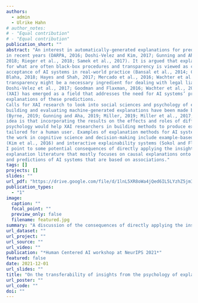 ```yaml
---
authors:
  - admin
  - Ulrike Hahn
# author_notes:
# - "Equal contribution"
# - "Equal contribution"
publication_short: ""
abstract: "An interest in automatically-generated explanations for predictive AI systems has grown considerably
in recent years (DARPA, 2016; Doshi-Velez and Kim, 2017; Gunning and Aha, 2019; Montavon et al.,
2018; Rieger et al., 2018; Samek et al., 2017). It is argued that explanations provide transparency
for what are often black-box procedures and transparency is viewed as critical for fostering the
acceptance of AI systems in real-world practice (Bansal et al., 2014; Chen et al., 2014; Fallon and
Blaha, 2018; Hayes and Shah, 2017; Mercado et al., 2016; Wachter et al., 2017b), not least because
transparency might be a necessary ingredient for dealing with legal liability (Felzmann et al., 2019;
Doshi-Velez et al., 2017; Goodman and Flaxman, 2016; Wachter et al., 2017a). Explainable AI
(XAI) has emerged as a field that addresses the need for AI systems’ predictions to be followed by
explanations of these predictions.
Calls for XAI research to look into social sciences and psychology of explanation for insights on
building and evaluating machine-generated explanations have been made by a number of authors
(Byrne, 2019; Gunning and Aha, 2019; Miller, 2019; Miller et al., 2017; Molnar, 2020). The guiding
idea is that incorporating the results on the effects and roles of different kinds of explanations from
psychology would help XAI researchers in building methods to produce explanations that are better
tailored for a human user. Examples of explanation methods for AI systems that are inspired by
the work in cognitive science and decision-making include example-based explanations methods
(Kim et al., 2016) and interactive explainability systems (Sokol and Flach, 2020). In this work
I point to some potential consequences of directly applying the insights from the psychology of
explanation literature that mostly focuses on causal explanations onto explanations of the decisions
and predictions of AI systems that are based on associations."
tags: []
projects: []
slides: ""
url_pdf: "https://drive.google.com/file/d/1lnL5XR8oWa4jQed6IL5LYzhZ5jmIku2b/view"
publication_types:
  - "1"
image:
  caption: ""
  focal_point: ""
  preview_only: false
  filename: featured.jpg
summary: "A discussion of the consequences of directly applying the insights from the psychology of explanation (that mostly focuses on causal explanations) to explainable AI (where most AI systems are based on associations)."
url_dataset: ""
url_project: ""
url_source: ""
url_video: ""
publication: "*Human Centered AI workshop at NeurIPS 2021*"
featured: false
date: 2021-12-01
url_slides: ""
title: "On the transferability of insights from the psychology of explanation to explainable AI"
url_poster: ""
url_code: ""
doi: ""
---
```

